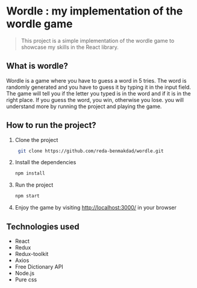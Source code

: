 # Wordle : my implementation of the wordle game
> This project is a simple implementation of the wordle game to showcase my skills in the React library.

## What is wordle?
Wordle is a game where you have to guess a word in 5 tries. The word is randomly generated and you have to guess it by typing it in the input field. The game will tell you if the letter you typed is in the word and if it is in the right place. If you guess the word, you win, otherwise you lose.
you will understand more by running the project and playing the game.

## How to run the project?
1. Clone the project
   ```Bash
    git clone https://github.com/reda-benmakdad/wordle.git
    ```
3. Install the dependencies
    ```Bash
    npm install
    ```
4. Run the project
    ```Bash
    npm start
    ```
5. Enjoy the game by visiting [http://localhost:3000/](http://localhost:3000/) in your browser


## Technologies used
- React
- Redux
- Redux-toolkit
- Axios
- Free Dictionary API
- Node.js
- Pure css

